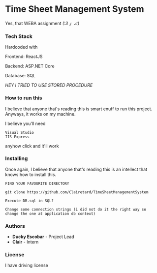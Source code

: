 # Time Sheet Management System

Yes, that WEBA assignment _(:3 」∠)_


### Tech Stack

Hardcoded with

Frontend: ReactJS

Backend: ASP.NET Core

Database: SQL

_HEY I TRIED TO USE STORED PROCEDURE_


### How to run this

I believe that anyone that's reading this is smart enuff to run this project. Anyways, it works on my machine.

I believe you'll need
```
Visual Studio
IIS Express
```
anyhow click and it'll work


### Installing

Once again, I believe that anyone that's reading this is an intellect that knows how to install this.

```
FIND YOUR FAVOURITE DIRECTORY

git clone https://github.com/Clairetard/TimeSheetManagementSystem

Execute DB.sql in SQL?

Change some connection strings (i did not do it the right way so change the one at application db context)
```


### Authors

* **Ducky Escobar** - Project Lead
* **Clair** - Intern



### License

I have driving license

